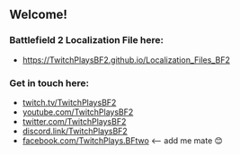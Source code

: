 ## Welcome!

### Battlefield 2 Localization File here:

 * <a href="https://TwitchPlaysBF2.github.io/Localization_Files_BF2">https://TwitchPlaysBF2.github.io/Localization_Files_BF2</a>

### Get in touch here:

 * [twitch.tv/TwitchPlaysBF2](https://Twitch.tv/TwitchPlaysBF2)
 * [youtube.com/TwitchPlaysBF2](https://www.youtube.com/channel/UCpdMQvwhDeUEKL7eYNJqK7Q)
 * [twitter.com/TwitchPlaysBF2](https://twitter.com/TwitchPlaysBF2)
 * [discord.link/TwitchPlaysBF2](https://discord.link/TwitchPlaysBF2)
 * [facebook.com/TwitchPlays.BFtwo](https://facebook.com/twitchplays.bftwo) <-- add me mate 😊

